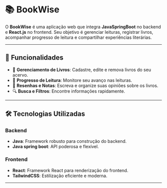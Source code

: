 # 📚 BookWise

O **BookWise** é uma aplicação web que integra **JavaSpringBoot** no backend e **React.js** no frontend. Seu objetivo é gerenciar leituras, registrar livros, acompanhar progresso de leitura e compartilhar experiências literárias.

---

## 🚀 Funcionalidades

- 🌟 **Gerenciamento de Livros**: Cadastre, edite e remova livros do seu acervo.
- 📖 **Progresso de Leitura**: Monitore seu avanço nas leituras.
- 📝 **Resenhas e Notas**: Escreva e organize suas opiniões sobre os livros.
- 🔍 **Busca e Filtros**: Encontre informações rapidamente.

---

## 🛠️ Tecnologias Utilizadas

### Backend
- **Java**: Framework robusto para construção do backend.
- **Java spring boot**: API poderosa e flexível.

### Frontend
- **React**: Framework React para renderização do frontend.
- **TailwindCSS**: Estilização eficiente e moderna.

---
